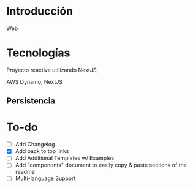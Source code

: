 # Introducción
Web 
# Tecnologías
Proyecto reactive utilizando NextJS, 

AWS Dynamo, NextJS
## Persistencia

# To-do
- [ ] Add Changelog
- [x] Add back to top links
- [ ] Add Additional Templates w/ Examples
- [ ] Add "components" document to easily copy & paste sections of the readme
- [ ] Multi-language Support
